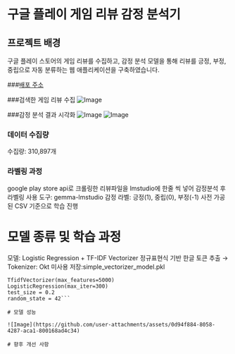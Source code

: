 # 구글 플레이 게임 리뷰 감정 분석기

## 프로젝트 배경

구글 플레이 스토어의 게임 리뷰를 수집하고, 감정 분석 모델을 통해 리뷰를 긍정, 부정, 중립으로 자동 분류하는 웹 애플리케이션을 구축하였습니다.

###[배포 주소](wlemail0095.streamlit.app)

###검색한 게임 리뷰 수집
![Image](https://github.com/user-attachments/assets/4002cc3e-02a3-460f-9cc7-d15523ebba4f)

###감정 분석 결과 시각화
![Image](https://github.com/user-attachments/assets/6e54e97d-986c-4c9a-8388-e1acd70d9c1b)
![Image](https://github.com/user-attachments/assets/4aa3629b-ce46-4bad-8b8a-c538211c918a)

### 데이터 수집량

수집량: 310,897개

### 라벨링 과정

google play store api로 크롤링한 리뷰파일을 lmstudio에 한줄 씩 넣어 감정분석 후 라벨링
사용 도구: gemma-lmstudio
감정 라벨: 긍정(1), 중립(0), 부정(-1)
사전 가공된 CSV 기준으로 학습 진행

# 모델 종류 및 학습 과정

모델: Logistic Regression + TF-IDF Vectorizer
정규표현식 기반 한글 토큰 추출 → Tokenizer: Okt 미사용
저장:simple_vectorizer_model.pkl


```하이퍼 파라미터값
TfidfVectorizer(max_features=5000)
LogisticRegression(max_iter=300)
test_size = 0.2
random_state = 42```

# 모델 성능

![Image](https://github.com/user-attachments/assets/0d94f884-8058-4287-aca1-800168ad4c34)

# 향후 개선 사항




